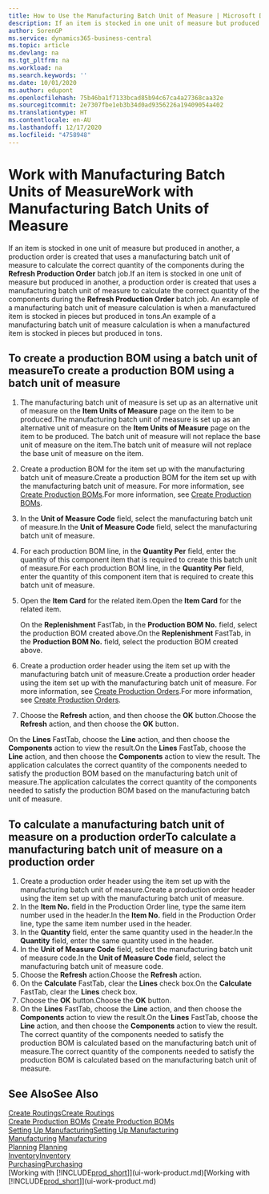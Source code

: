 ```yaml
---
title: How to Use the Manufacturing Batch Unit of Measure | Microsoft Docs
description: If an item is stocked in one unit of measure but produced in another, then the production order must be use a manufacturing batch unit of measure to calculate the correct quantity of components. An example of a manufacturing batch unit of measure calculation is when a manufactured item is stocked in pieces but produced in tons.
author: SorenGP
ms.service: dynamics365-business-central
ms.topic: article
ms.devlang: na
ms.tgt_pltfrm: na
ms.workload: na
ms.search.keywords: ''
ms.date: 10/01/2020
ms.author: edupont
ms.openlocfilehash: 75b46ba1f7133bcad85b94c67ca4a27368caa32e
ms.sourcegitcommit: 2e7307fbe1eb3b34d0ad9356226a19409054a402
ms.translationtype: HT
ms.contentlocale: en-AU
ms.lasthandoff: 12/17/2020
ms.locfileid: "4758948"
---
```

# <a name="work-with-manufacturing-batch-units-of-measure"></a><span data-ttu-id="e9c1a-104">Work with Manufacturing Batch Units of Measure</span><span class="sxs-lookup"><span data-stu-id="e9c1a-104">Work with Manufacturing Batch Units of Measure</span></span>
<span data-ttu-id="e9c1a-105">If an item is stocked in one unit of measure but produced in another, a production order is created that uses a manufacturing batch unit of measure to calculate the correct quantity of the components during the **Refresh Production Order** batch job.</span><span class="sxs-lookup"><span data-stu-id="e9c1a-105">If an item is stocked in one unit of measure but produced in another, a production order is created that uses a manufacturing batch unit of measure to calculate the correct quantity of the components during the **Refresh Production Order** batch job.</span></span> <span data-ttu-id="e9c1a-106">An example of a manufacturing batch unit of measure calculation is when a manufactured item is stocked in pieces but produced in tons.</span><span class="sxs-lookup"><span data-stu-id="e9c1a-106">An example of a manufacturing batch unit of measure calculation is when a manufactured item is stocked in pieces but produced in tons.</span></span>  

## <a name="to-create-a-production-bom-using-a-batch-unit-of-measure"></a><span data-ttu-id="e9c1a-107">To create a production BOM using a batch unit of measure</span><span class="sxs-lookup"><span data-stu-id="e9c1a-107">To create a production BOM using a batch unit of measure</span></span>  
1.  <span data-ttu-id="e9c1a-108">The manufacturing batch unit of measure is set up as an alternative unit of measure on the **Item Units of Measure** page on the item to be produced.</span><span class="sxs-lookup"><span data-stu-id="e9c1a-108">The manufacturing batch unit of measure is set up as an alternative unit of measure on the **Item Units of Measure** page on the item to be produced.</span></span> <span data-ttu-id="e9c1a-109">The batch unit of measure will not replace the base unit of measure on the item.</span><span class="sxs-lookup"><span data-stu-id="e9c1a-109">The batch unit of measure will not replace the base unit of measure on the item.</span></span>  
2.  <span data-ttu-id="e9c1a-110">Create a production BOM for the item set up with the manufacturing batch unit of measure.</span><span class="sxs-lookup"><span data-stu-id="e9c1a-110">Create a production BOM for the item set up with the manufacturing batch unit of measure.</span></span> <span data-ttu-id="e9c1a-111">For more information, see [Create Production BOMs](production-how-to-create-production-boms.md).</span><span class="sxs-lookup"><span data-stu-id="e9c1a-111">For more information, see [Create Production BOMs](production-how-to-create-production-boms.md).</span></span>  
3.  <span data-ttu-id="e9c1a-112">In the **Unit of Measure Code** field, select the manufacturing batch unit of measure.</span><span class="sxs-lookup"><span data-stu-id="e9c1a-112">In the **Unit of Measure Code** field, select the manufacturing batch unit of measure.</span></span>  
4.  <span data-ttu-id="e9c1a-113">For each production BOM line, in the **Quantity Per** field, enter the quantity of this component item that is required to create this batch unit of measure.</span><span class="sxs-lookup"><span data-stu-id="e9c1a-113">For each production BOM line, in the **Quantity Per** field, enter the quantity of this component item that is required to create this batch unit of measure.</span></span>  
5.  <span data-ttu-id="e9c1a-114">Open the **Item Card** for the related item.</span><span class="sxs-lookup"><span data-stu-id="e9c1a-114">Open the **Item Card** for the related item.</span></span>  

    <span data-ttu-id="e9c1a-115">On the **Replenishment** FastTab, in the **Production BOM No.** field, select the production BOM created above.</span><span class="sxs-lookup"><span data-stu-id="e9c1a-115">On the **Replenishment** FastTab, in the **Production BOM No.** field, select the production BOM created above.</span></span>  
6.  <span data-ttu-id="e9c1a-116">Create a production order header using the item set up with the manufacturing batch unit of measure.</span><span class="sxs-lookup"><span data-stu-id="e9c1a-116">Create a production order header using the item set up with the manufacturing batch unit of measure.</span></span> <span data-ttu-id="e9c1a-117">For more information, see [Create Production Orders](production-how-to-create-production-orders.md).</span><span class="sxs-lookup"><span data-stu-id="e9c1a-117">For more information, see [Create Production Orders](production-how-to-create-production-orders.md).</span></span>  
7.  <span data-ttu-id="e9c1a-118">Choose the **Refresh** action, and then choose  the **OK** button.</span><span class="sxs-lookup"><span data-stu-id="e9c1a-118">Choose the **Refresh** action, and then choose  the **OK** button.</span></span>  

<span data-ttu-id="e9c1a-119">On the **Lines** FastTab, choose the **Line** action, and then choose the **Components** action to view the result.</span><span class="sxs-lookup"><span data-stu-id="e9c1a-119">On the **Lines** FastTab, choose the **Line** action, and then choose the **Components** action to view the result.</span></span> <span data-ttu-id="e9c1a-120">The application calculates the correct quantity of the components needed to satisfy the production BOM based on the manufacturing batch unit of measure.</span><span class="sxs-lookup"><span data-stu-id="e9c1a-120">The application calculates the correct quantity of the components needed to satisfy the production BOM based on the manufacturing batch unit of measure.</span></span>  

## <a name="to-calculate-a-manufacturing-batch-unit-of-measure-on-a-production-order"></a><span data-ttu-id="e9c1a-121">To calculate a manufacturing batch unit of measure on a production order</span><span class="sxs-lookup"><span data-stu-id="e9c1a-121">To calculate a manufacturing batch unit of measure on a production order</span></span>  
1.  <span data-ttu-id="e9c1a-122">Create a production order header using the item set up with the manufacturing batch unit of measure.</span><span class="sxs-lookup"><span data-stu-id="e9c1a-122">Create a production order header using the item set up with the manufacturing batch unit of measure.</span></span>  
2.  <span data-ttu-id="e9c1a-123">In the **Item No.** field in the Production Order line, type the same item number used in the header.</span><span class="sxs-lookup"><span data-stu-id="e9c1a-123">In the **Item No.** field in the Production Order line, type the same item number used in the header.</span></span>  
3.  <span data-ttu-id="e9c1a-124">In the **Quantity** field, enter the same quantity used in the header.</span><span class="sxs-lookup"><span data-stu-id="e9c1a-124">In the **Quantity** field, enter the same quantity used in the header.</span></span>  
4.  <span data-ttu-id="e9c1a-125">In the **Unit of Measure Code** field, select the manufacturing batch unit of measure code.</span><span class="sxs-lookup"><span data-stu-id="e9c1a-125">In the **Unit of Measure Code** field, select the manufacturing batch unit of measure code.</span></span>  
5.  <span data-ttu-id="e9c1a-126">Choose the **Refresh** action.</span><span class="sxs-lookup"><span data-stu-id="e9c1a-126">Choose the **Refresh** action.</span></span>
6.  <span data-ttu-id="e9c1a-127">On the **Calculate** FastTab, clear the **Lines** check box.</span><span class="sxs-lookup"><span data-stu-id="e9c1a-127">On the **Calculate** FastTab, clear the **Lines** check box.</span></span>  
7.  <span data-ttu-id="e9c1a-128">Choose the **OK** button.</span><span class="sxs-lookup"><span data-stu-id="e9c1a-128">Choose the **OK** button.</span></span>  
8.  <span data-ttu-id="e9c1a-129">On the **Lines** FastTab, choose the **Line** action, and then choose the **Components** action to view the result.</span><span class="sxs-lookup"><span data-stu-id="e9c1a-129">On the **Lines** FastTab, choose the **Line** action, and then choose the **Components** action to view the result.</span></span> <span data-ttu-id="e9c1a-130">The correct quantity of the components needed to satisfy the production BOM is calculated based on the manufacturing batch unit of measure.</span><span class="sxs-lookup"><span data-stu-id="e9c1a-130">The correct quantity of the components needed to satisfy the production BOM is calculated based on the manufacturing batch unit of measure.</span></span>  

## <a name="see-also"></a><span data-ttu-id="e9c1a-131">See Also</span><span class="sxs-lookup"><span data-stu-id="e9c1a-131">See Also</span></span>  
[<span data-ttu-id="e9c1a-132">Create Routings</span><span class="sxs-lookup"><span data-stu-id="e9c1a-132">Create Routings</span></span>](production-how-to-create-routings.md)  
<span data-ttu-id="e9c1a-133">[Create Production BOMs](production-how-to-create-production-boms.md)   </span><span class="sxs-lookup"><span data-stu-id="e9c1a-133">[Create Production BOMs](production-how-to-create-production-boms.md)   </span></span>  
[<span data-ttu-id="e9c1a-134">Setting Up Manufacturing</span><span class="sxs-lookup"><span data-stu-id="e9c1a-134">Setting Up Manufacturing</span></span>](production-configure-production-processes.md)  
<span data-ttu-id="e9c1a-135">[Manufacturing](production-manage-manufacturing.md)  </span><span class="sxs-lookup"><span data-stu-id="e9c1a-135">[Manufacturing](production-manage-manufacturing.md)  </span></span>  
<span data-ttu-id="e9c1a-136">[Planning](production-planning.md) </span><span class="sxs-lookup"><span data-stu-id="e9c1a-136">[Planning](production-planning.md) </span></span>  
[<span data-ttu-id="e9c1a-137">Inventory</span><span class="sxs-lookup"><span data-stu-id="e9c1a-137">Inventory</span></span>](inventory-manage-inventory.md)  
[<span data-ttu-id="e9c1a-138">Purchasing</span><span class="sxs-lookup"><span data-stu-id="e9c1a-138">Purchasing</span></span>](purchasing-manage-purchasing.md)  
<span data-ttu-id="e9c1a-139">[Working with [!INCLUDE[prod_short](includes/prod_short.md)]](ui-work-product.md)</span><span class="sxs-lookup"><span data-stu-id="e9c1a-139">[Working with [!INCLUDE[prod_short](includes/prod_short.md)]](ui-work-product.md)</span></span>  
